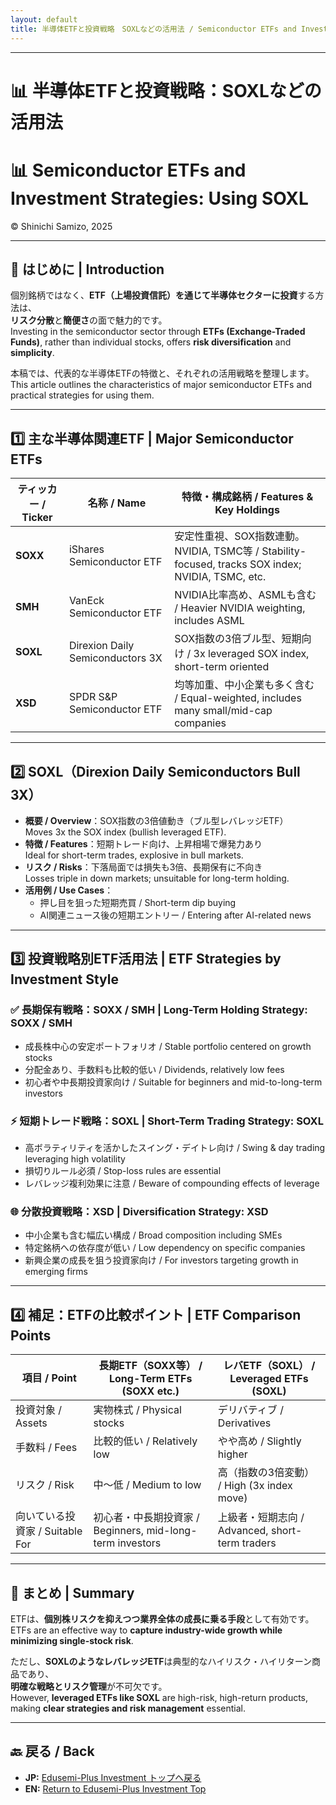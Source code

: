 ```yaml
---
layout: default
title: 半導体ETFと投資戦略　SOXLなどの活用法 / Semiconductor ETFs and Investment Strategies Using SOXL
---
```


---

# 📊 半導体ETFと投資戦略：SOXLなどの活用法  
# 📊 Semiconductor ETFs and Investment Strategies: Using SOXL  
© Shinichi Samizo, 2025

---

## 🧭 はじめに | Introduction

個別銘柄ではなく、**ETF（上場投資信託）を通じて半導体セクターに投資**する方法は、  
**リスク分散**と**簡便さ**の面で魅力的です。  
Investing in the semiconductor sector through **ETFs (Exchange-Traded Funds)**, rather than individual stocks, offers **risk diversification** and **simplicity**.

本稿では、代表的な半導体ETFの特徴と、それぞれの活用戦略を整理します。  
This article outlines the characteristics of major semiconductor ETFs and practical strategies for using them.

---

## 1️⃣ 主な半導体関連ETF | Major Semiconductor ETFs

| ティッカー / Ticker | 名称 / Name                      | 特徴・構成銘柄 / Features & Key Holdings |
|---------------------|----------------------------------|-------------------------------------------|
| **SOXX**            | iShares Semiconductor ETF        | 安定性重視、SOX指数連動。NVIDIA, TSMC等 / Stability-focused, tracks SOX index; NVIDIA, TSMC, etc. |
| **SMH**             | VanEck Semiconductor ETF         | NVIDIA比率高め、ASMLも含む / Heavier NVIDIA weighting, includes ASML |
| **SOXL**            | Direxion Daily Semiconductors 3X | SOX指数の3倍ブル型、短期向け / 3x leveraged SOX index, short-term oriented |
| **XSD**             | SPDR S&P Semiconductor ETF       | 均等加重、中小企業も多く含む / Equal-weighted, includes many small/mid-cap companies |

---

## 2️⃣ SOXL（Direxion Daily Semiconductors Bull 3X）

- **概要 / Overview**：SOX指数の3倍値動き（ブル型レバレッジETF）  
  Moves 3x the SOX index (bullish leveraged ETF).  
- **特徴 / Features**：短期トレード向け、上昇相場で爆発力あり  
  Ideal for short-term trades, explosive in bull markets.  
- **リスク / Risks**：下落局面では損失も3倍、長期保有に不向き  
  Losses triple in down markets; unsuitable for long-term holding.  
- **活用例 / Use Cases**：
  - 押し目を狙った短期売買 / Short-term dip buying  
  - AI関連ニュース後の短期エントリー / Entering after AI-related news

---

## 3️⃣ 投資戦略別ETF活用法 | ETF Strategies by Investment Style

### ✅ 長期保有戦略：SOXX / SMH | Long-Term Holding Strategy: SOXX / SMH
- 成長株中心の安定ポートフォリオ / Stable portfolio centered on growth stocks  
- 分配金あり、手数料も比較的低い / Dividends, relatively low fees  
- 初心者や中長期投資家向け / Suitable for beginners and mid-to-long-term investors  

### ⚡ 短期トレード戦略：SOXL | Short-Term Trading Strategy: SOXL
- 高ボラティリティを活かしたスイング・デイトレ向け / Swing & day trading leveraging high volatility  
- 損切りルール必須 / Stop-loss rules are essential  
- レバレッジ複利効果に注意 / Beware of compounding effects of leverage  

### 🌐 分散投資戦略：XSD | Diversification Strategy: XSD
- 中小企業も含む幅広い構成 / Broad composition including SMEs  
- 特定銘柄への依存度が低い / Low dependency on specific companies  
- 新興企業の成長を狙う投資家向け / For investors targeting growth in emerging firms  

---

## 4️⃣ 補足：ETFの比較ポイント | ETF Comparison Points

| 項目 / Point         | 長期ETF（SOXX等） / Long-Term ETFs (SOXX etc.) | レバETF（SOXL） / Leveraged ETFs (SOXL) |
|----------------------|-----------------------------------------------|------------------------------------------|
| 投資対象 / Assets    | 実物株式 / Physical stocks                   | デリバティブ / Derivatives               |
| 手数料 / Fees        | 比較的低い / Relatively low                  | やや高め / Slightly higher               |
| リスク / Risk        | 中～低 / Medium to low                       | 高（指数の3倍変動） / High (3x index move)|
| 向いている投資家 / Suitable For | 初心者・中長期投資家 / Beginners, mid-long-term investors | 上級者・短期志向 / Advanced, short-term traders |

---

## 🧩 まとめ | Summary

ETFは、**個別株リスクを抑えつつ業界全体の成長に乗る手段**として有効です。  
ETFs are an effective way to **capture industry-wide growth while minimizing single-stock risk**.  

ただし、**SOXLのようなレバレッジETF**は典型的なハイリスク・ハイリターン商品であり、  
**明確な戦略とリスク管理**が不可欠です。  
However, **leveraged ETFs like SOXL** are high-risk, high-return products, making **clear strategies and risk management** essential.

---

## 🔙 戻る / Back
- **JP:** [Edusemi-Plus Investment トップへ戻る](./README.md)  
- **EN:** [Return to Edusemi-Plus Investment Top](./README.md)
